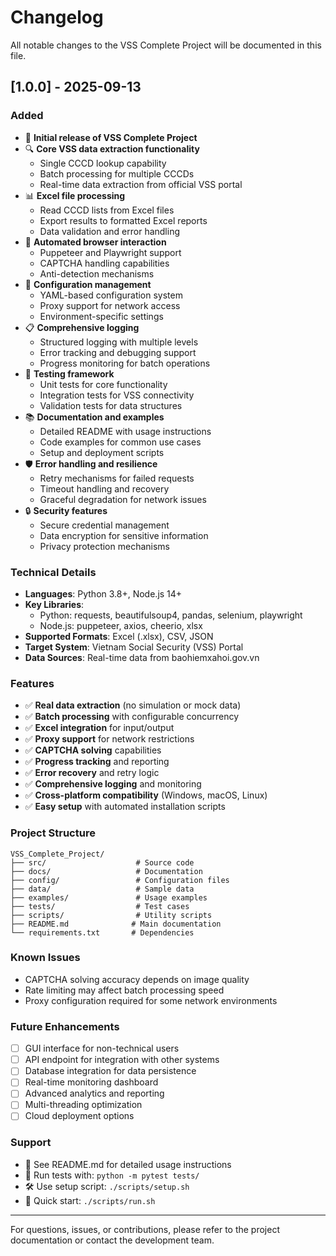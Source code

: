 # Changelog

All notable changes to the VSS Complete Project will be documented in this file.

## [1.0.0] - 2025-09-13

### Added
- 🎉 **Initial release of VSS Complete Project**
- 🔍 **Core VSS data extraction functionality**
  - Single CCCD lookup capability
  - Batch processing for multiple CCCDs
  - Real-time data extraction from official VSS portal
- 📊 **Excel file processing**
  - Read CCCD lists from Excel files
  - Export results to formatted Excel reports
  - Data validation and error handling
- 🤖 **Automated browser interaction**
  - Puppeteer and Playwright support
  - CAPTCHA handling capabilities
  - Anti-detection mechanisms
- 🔧 **Configuration management**
  - YAML-based configuration system
  - Proxy support for network access
  - Environment-specific settings
- 📋 **Comprehensive logging**
  - Structured logging with multiple levels
  - Error tracking and debugging support
  - Progress monitoring for batch operations
- 🧪 **Testing framework**
  - Unit tests for core functionality
  - Integration tests for VSS connectivity
  - Validation tests for data structures
- 📚 **Documentation and examples**
  - Detailed README with usage instructions
  - Code examples for common use cases
  - Setup and deployment scripts
- 🛡️ **Error handling and resilience**
  - Retry mechanisms for failed requests
  - Timeout handling and recovery
  - Graceful degradation for network issues
- 🔒 **Security features**
  - Secure credential management
  - Data encryption for sensitive information
  - Privacy protection mechanisms

### Technical Details
- **Languages**: Python 3.8+, Node.js 14+
- **Key Libraries**: 
  - Python: requests, beautifulsoup4, pandas, selenium, playwright
  - Node.js: puppeteer, axios, cheerio, xlsx
- **Supported Formats**: Excel (.xlsx), CSV, JSON
- **Target System**: Vietnam Social Security (VSS) Portal
- **Data Sources**: Real-time data from baohiemxahoi.gov.vn

### Features
- ✅ **Real data extraction** (no simulation or mock data)
- ✅ **Batch processing** with configurable concurrency
- ✅ **Excel integration** for input/output
- ✅ **Proxy support** for network restrictions
- ✅ **CAPTCHA solving** capabilities
- ✅ **Progress tracking** and reporting
- ✅ **Error recovery** and retry logic
- ✅ **Comprehensive logging** and monitoring
- ✅ **Cross-platform compatibility** (Windows, macOS, Linux)
- ✅ **Easy setup** with automated installation scripts

### Project Structure
```
VSS_Complete_Project/
├── src/                    # Source code
├── docs/                   # Documentation
├── config/                 # Configuration files
├── data/                   # Sample data
├── examples/               # Usage examples
├── tests/                  # Test cases
├── scripts/                # Utility scripts
├── README.md              # Main documentation
└── requirements.txt       # Dependencies
```

### Known Issues
- CAPTCHA solving accuracy depends on image quality
- Rate limiting may affect batch processing speed
- Proxy configuration required for some network environments

### Future Enhancements
- [ ] GUI interface for non-technical users
- [ ] API endpoint for integration with other systems
- [ ] Database integration for data persistence
- [ ] Real-time monitoring dashboard
- [ ] Advanced analytics and reporting
- [ ] Multi-threading optimization
- [ ] Cloud deployment options

### Support
- 📖 See README.md for detailed usage instructions
- 🧪 Run tests with: `python -m pytest tests/`
- 🛠️ Use setup script: `./scripts/setup.sh`
- 🚀 Quick start: `./scripts/run.sh`

---

For questions, issues, or contributions, please refer to the project documentation or contact the development team.
